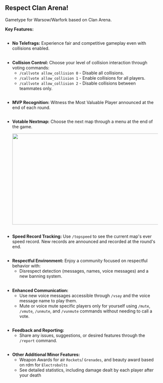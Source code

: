 
## Respect Clan Arena!
Gametype for Warsow/Warfork based on Clan Arena.

**Key Features:**
##
* **No Telefrags:** Experience fair and competitive gameplay even with collisions enabled.
##  
* **Collision Control:** Choose your level of collision interaction through voting commands:
    * `/callvote allow_collision 0` - Disable all collisions.
    * `/callvote allow_collision 1` - Enable collisions for all players.
    * `/callvote allow_collision 2` - Disable collisions between teammates only.
##      
* **MVP Recognition:** Witness the Most Valuable Player announced at the end of each round.
##  
* **Votable Nextmap:** Choose the next map through a menu at the end of the game.
  
  <img src="[https://ibb.co/k844Q4c](https://i.ibb.co/VSgg2gB/Base-Profile-Screenshot-2024-02-29-02-03-41-70.png)" width=600 height=300>
##  
* **Speed Record Tracking:** Use `/topspeed` to see the current map's ever speed record. New records are announced and recorded at the round's end.
##  
* **Respectful Environment:** Enjoy a community focused on respectful behavior with:
    * Disrespect detection (messages, names, voice messages) and a new banning system.
##      
* **Enhanced Communication:**
    * Use new voice messages accessible through `/vsay` and the voice message name to play them.
    * Mute or voice mute specific players only for yourself using `/mute`, `/vmute`, `/unmute`, and `/vunmute` commands without needing to call a vote.
##      
* **Feedback and Reporting:**
    * Share any issues, suggestions, or desired features through the `/report` command.

##      
* **Other Additional Minor Features:**
  * Weapon Awards for air `Rockets`/ `Grenades`, and beauty award based on rdm for `Electrobolts`
  * See detailed statistics, including damage dealt by each player after your death
